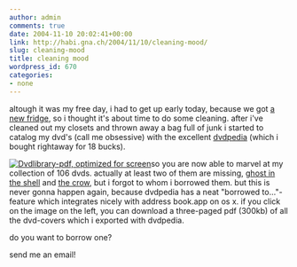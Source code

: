 ```yaml
---
author: admin
comments: true
date: 2004-11-10 20:02:41+00:00
link: http://habi.gna.ch/2004/11/10/cleaning-mood/
slug: cleaning-mood
title: cleaning mood
wordpress_id: 670
categories:
- none
---
```



altough it was my free day, i had to get up early today, because we got [a new fridge](http://moblog.co.uk/view.php?id=31386), so i thought it's about time to do some cleaning. after i've cleaned out my closets and thrown away a bag full of junk i started to catalog my dvd's (call me obsessive) with the excellent [dvdpedia](http://www.bruji.com/dvdpedia/) (which i bought rightaway for 18 bucks).
  
[![Dvdlibrary-pdf, optimized for screen](http://habi.gna.ch/blog/images/dvdlibrary_screen-tm.jpg)](http://habi.gna.ch/blog/images/dvdlibrary_screen.pdf)so you are now able to marvel at my collection of 106 dvds. actually at least two of them are missing, [ghost in the shell](http://imdb.com/title/tt0113568/) and [the crow](http://imdb.com/title/tt0109506/), but i forgot to whom i borrowed them. but this is never gonna happen again, because dvdpedia has a neat "borrowed to..."-feature which integrates nicely with address book.app on os x. if you click on the image on the left, you can download a three-paged pdf (300kb) of all the dvd-covers which i exported with dvdpedia.
  
do you want to borrow one?
  
send me an email!

